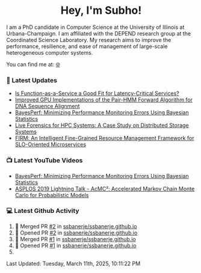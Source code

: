 <h1 align="center">Hey, I'm Subho!</h1>

I am a PhD candidate in Computer Science at the University of Illinois at Urbana-Champaign. I am affiliated with the
DEPEND research group at the Coordinated Science Laboratory. My research aims to improve the performance, resilience,
and ease of management of large-scale heterogeneous computer systems.

You can find me at: [🌐]

### 📕 Latest Updates
<!-- BLOG:START -->
- [Is Function-as-a-Service a Good Fit for Latency-Critical Services?](https://ssbaner2.cs.illinois.edu/publications/wosc2021/)
- [Improved GPU Implementations of the Pair-HMM Forward Algorithm for DNA Sequence Alignment](https://ssbaner2.cs.illinois.edu/publications/iccd2021/)
- [BayesPerf: Minimizing Performance Monitoring Errors Using Bayesian Statistics](https://ssbaner2.cs.illinois.edu/publications/asplos2021/)
- [Live Forensics for HPC Systems: A Case Study on Distributed Storage Systems](https://ssbaner2.cs.illinois.edu/publications/sc2020/)
- [FIRM: An Intelligent Fine-Grained Resource Management Framework for SLO-Oriented Microservices](https://ssbaner2.cs.illinois.edu/publications/osdi2020/)
<!-- BLOG:END -->

### 📺 Latest YouTube Videos
<!-- YOUTUBE:START -->
- [BayesPerf: Minimizing Performance Monitoring Errors Using Bayesian Statistics](https://www.youtube.com/watch?v=Y3d8Vu8g-Rw)
- [ASPLOS 2019 Lightning Talk - AcMC²: Accelerated Markov Chain Monte Carlo for Probabilistic Models](https://www.youtube.com/watch?v=3l_ZuBkZjJk)
<!-- YOUTUBE:END -->

### 💻 Latest Github Activity
<!--RECENT_ACTIVITY:start-->
1. 🎉 Merged PR [#2](https://github.com/ssbanerje/ssbanerje.github.io/pull/2) in [ssbanerje/ssbanerje.github.io](https://github.com/ssbanerje/ssbanerje.github.io)
2. 💪 Opened PR [#2](https://github.com/ssbanerje/ssbanerje.github.io/pull/2) in [ssbanerje/ssbanerje.github.io](https://github.com/ssbanerje/ssbanerje.github.io)
3. 🎉 Merged PR [#1](https://github.com/ssbanerje/ssbanerje.github.io/pull/1) in [ssbanerje/ssbanerje.github.io](https://github.com/ssbanerje/ssbanerje.github.io)
4. 💪 Opened PR [#1](https://github.com/ssbanerje/ssbanerje.github.io/pull/1) in [ssbanerje/ssbanerje.github.io](https://github.com/ssbanerje/ssbanerje.github.io)
5. 
<!--RECENT_ACTIVITY:end-->

<!--RECENT_ACTIVITY:last_update-->
Last Updated: Tuesday, March 11th, 2025, 10:11:22 PM
<!--RECENT_ACTIVITY:last_update_end-->

[🌐]: https://ssbaner2.cs.illinois.edu/
